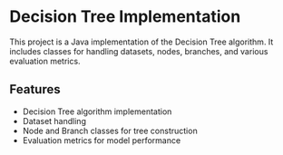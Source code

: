 # Decision Tree Implementation

This project is a Java implementation of the Decision Tree algorithm. It includes classes for handling datasets, nodes, branches, and various evaluation metrics.

## Features

- Decision Tree algorithm implementation
- Dataset handling
- Node and Branch classes for tree construction
- Evaluation metrics for model performance
